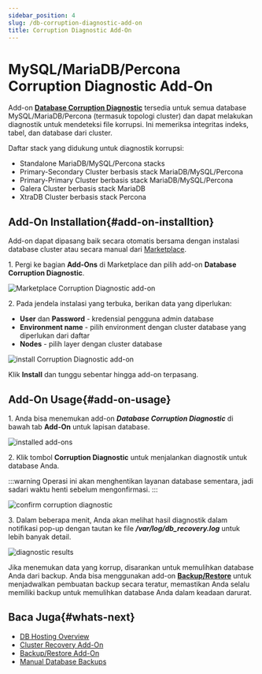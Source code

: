```yaml
---
sidebar_position: 4
slug: /db-corruption-diagnostic-add-on
title: Corruption Diagnostic Add-On
---
```

# MySQL/MariaDB/Percona Corruption Diagnostic Add-On

Add-on **[Database Corruption Diagnostic](<https://github.com/jelastic-jps/mysql-cluster/tree/master/addons/check-corrupts>)** tersedia untuk semua database MySQL/MariaDB/Percona (termasuk topologi cluster) dan dapat melakukan diagnostik untuk mendeteksi file korrupsi. Ini memeriksa integritas indeks, tabel, dan database dari cluster.

Daftar stack yang didukung untuk diagnostik korrupsi:

  * Standalone MariaDB/MySQL/Percona stacks
  * Primary-Secondary Cluster berbasis stack MariaDB/MySQL/Percona
  * Primary-Primary Cluster berbasis stack MariaDB/MySQL/Percona
  * Galera Cluster berbasis stack MariaDB
  * XtraDB Cluster berbasis stack Percona

## Add-On Installation{#add-on-installtion}

Add-on dapat dipasang baik secara otomatis bersama dengan instalasi database cluster atau secara manual dari [Marketplace](<https://docs.dewacloud.com/docs/marketplace/>).

1\. Pergi ke bagian **Add-Ons** di Marketplace dan pilih add-on **Database Corruption Diagnostic**.

![Marketplace Corruption Diagnostic add-on](#)

2\. Pada jendela instalasi yang terbuka, berikan data yang diperlukan:

  * **User** dan **Password** \- kredensial pengguna admin database
  * **Environment name** \- pilih environment dengan cluster database yang diperlukan dari daftar
  * **Nodes** \- pilih layer dengan cluster database

![install Corruption Diagnostic add-on](#)

Klik **Install** dan tunggu sebentar hingga add-on terpasang.

## Add-On Usage{#add-on-usage}

1\. Anda bisa menemukan add-on _**Database Corruption Diagnostic**_ di bawah tab **Add-On** untuk lapisan database.

![installed add-ons](#)

2\. Klik tombol **Corruption Diagnostic** untuk menjalankan diagnostik untuk database Anda.

:::warning
Operasi ini akan menghentikan layanan database sementara, jadi sadari waktu henti sebelum mengonfirmasi.
:::

![confirm corruption diagnostic](#)

3\. Dalam beberapa menit, Anda akan melihat hasil diagnostik dalam notifikasi pop-up dengan tautan ke file _**/var/log/db_recovery.log**_ untuk lebih banyak detail.

![diagnostic results](#)

Jika menemukan data yang korrup, disarankan untuk memulihkan database Anda dari backup. Anda bisa menggunakan add-on **[Backup/Restore](<https://docs.dewacloud.com/docs/db-backup-restore-addon/>)** untuk menjadwalkan pembuatan backup secara teratur, memastikan Anda selalu memiliki backup untuk memulihkan database Anda dalam keadaan darurat.

## Baca Juga{#whats-next}

  * [DB Hosting Overview](<https://docs.dewacloud.com/docs/database-hosting/>)
  * [Cluster Recovery Add-On](<https://docs.dewacloud.com/docs/db-cluster-recovery-addon/>)
  * [Backup/Restore Add-On](<https://docs.dewacloud.com/docs/db-backup-restore-addon/>)
  * [Manual Database Backups](<https://docs.dewacloud.com/docs/database-backups/>)